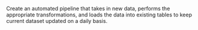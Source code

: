 Create an automated pipeline that takes in new data, performs the appropriate transformations, and loads the data into existing tables to keep current dataset updated on a daily basis.